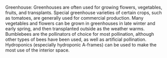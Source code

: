 Greenhouse: Greenhouses are often used for growing flowers, vegetables, fruits, and transplants. Special greenhouse varieties of certain crops, such as tomatoes, are generally used for commercial production. Many vegetables and flowers can be grown in greenhouses in late winter and early spring, and then transplanted outside as the weather warms. Bumblebees are the pollinators of choice for most pollination, although other types of bees have been used, as well as artificial pollination. Hydroponics (especially hydroponic A-frames) can be used to make the most use of the interior space.
